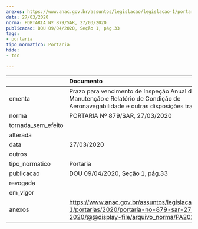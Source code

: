```yaml
---
anexos: https://www.anac.gov.br/assuntos/legislacao/legislacao-1/portarias/2020/portaria-no-879-sar-27-03-2020/@@display-file/arquivo_norma/PA2020-0879.pdf
data: 27/03/2020
norma: PORTARIA Nº 879/SAR, 27/03/2020
publicacao: DOU 09/04/2020, Seção 1, pág.33
tags:
- portaria
tipo_normatico: Portaria
hide: 
- toc 
 
---
```


|                    | Documento                                                                                                                                           |
|:-------------------|:----------------------------------------------------------------------------------------------------------------------------------------------------|
| ementa             | Prazo para vencimento de Inspeção Anual de Manutenção e Relatório de Condição de Aeronavegabilidade e outras disposições transitórias.              |
| norma              | PORTARIA Nº 879/SAR, 27/03/2020                                                                                                                     |
| tornada_sem_efeito |                                                                                                                                                     |
| alterada           |                                                                                                                                                     |
| data               | 27/03/2020                                                                                                                                          |
| outros             |                                                                                                                                                     |
| tipo_normatico     | Portaria                                                                                                                                            |
| publicacao         | DOU 09/04/2020, Seção 1, pág.33                                                                                                                     |
| revogada           |                                                                                                                                                     |
| em_vigor           |                                                                                                                                                     |
| anexos             | https://www.anac.gov.br/assuntos/legislacao/legislacao-1/portarias/2020/portaria-no-879-sar-27-03-2020/@@display-file/arquivo_norma/PA2020-0879.pdf |
